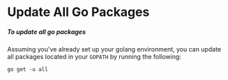 # Update All Go Packages

##### To update all go packages

Assuming you've already set up your golang environment, you can update all
packages located in your `GOPATH` by running the following:

`go get -u all`
